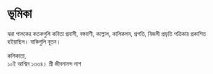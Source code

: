 # ভূমিকা

ঝরা পালকের কতকগুলি কবিতা প্রবাসী, বঙ্গবাণী, কল্লোল, কালিকলম, প্রগতি, বিজলী প্রভৃতি পত্রিকায় প্রকাশিত হইয়াছিল। বাকিগুলি নূতন।

কলিকাতা,  
১০ই আশ্বিন ১৩৩৪। শ্রী জীবনানন্দ দাশ

